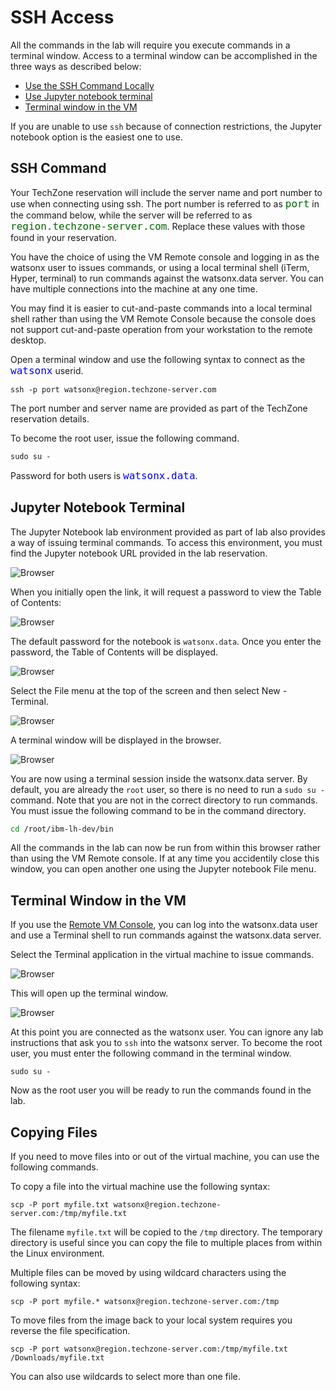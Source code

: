 # SSH Access

All the commands in the lab will require you execute commands in a terminal window. Access to a terminal window can be accomplished in the three ways as described below:

* [Use the SSH Command Locally](#ssh-command)
* [Use Jupyter notebook terminal](#jupyter-notebook-terminal)
* [Terminal window in the VM](#terminal-window-in-the-vm)

If you are unable to use `ssh` because of connection restrictions, the Jupyter notebook option is the easiest one to use.

## SSH Command

Your TechZone reservation will include the server name and port number to use when connecting using ssh. The port number is referred to as <tt style="font-size: large; color: darkgreen;">port</tt> in the command below, while the server will be referred to as <tt style="font-size: large; color: darkgreen;">region.techzone-server.com</tt>. Replace these values with those found in your reservation.

You have the choice of using the VM Remote console and logging in as the watsonx user to issues commands, or using a local terminal shell (iTerm, Hyper, terminal) to run commands against the watsonx.data server. You can have multiple connections into the machine at any one time. 

You may find it is easier to cut-and-paste commands into a local terminal shell rather than using the VM Remote Console because the console does not support cut-and-paste operation from your workstation to the remote desktop.

Open a terminal window and use the following syntax to connect as the <code style="font-size: medium;color:blue;">watsonx</code> userid.

```
ssh -p port watsonx@region.techzone-server.com
```

The port number and server name are provided as part of the TechZone reservation details.

To become the root user, issue the following command.
```
sudo su -
```
Password for both users is <code style="color:blue;font-size:medium;">watsonx.data</code>.

## Jupyter Notebook Terminal

The Jupyter Notebook lab environment provided as part of lab also provides a way of issuing terminal commands. To access this environment, you must find the Jupyter notebook URL provided in the lab reservation.

![Browser](wxd-images/watsonx-ssh-jupyter-url.png)

When you initially open the link, it will request a password to view the Table of Contents:

![Browser](wxd-images/jupyter-password.png)

The default password for the notebook is `watsonx.data`. Once you enter the password, the Table of Contents will be displayed.

![Browser](wxd-images/watsonx-ssh-jupyter-toc.png)

Select the File menu at the top of the screen and then select New - Terminal.

![Browser](wxd-images/watsonx-ssh-jupyter-file.png)

A terminal window will be displayed in the browser.

![Browser](wxd-images/watsonx-ssh-jupyter-terminal.png)

You are now using a terminal session inside the watsonx.data server. By default, you are already the `root` user, so there is no need to run a `sudo su -` command. Note that you are not in the correct directory to run commands. You must issue the following command to be in the command directory.

```bash
cd /root/ibm-lh-dev/bin
```

All the commands in the lab can now be run from within this browser rather than using the VM Remote console. If at any time you accidentily close this window, you can open another one using the Jupyter notebook File menu.

## Terminal Window in the VM

If you use the [Remote VM Console](wxd-reference-console.md), you can log into the watsonx.data user and use a Terminal shell to run commands against the watsonx.data server. 

Select the Terminal application in the virtual machine to issue commands. 

![Browser](wxd-images/terminal-vmware-command.png)

This will open up the terminal window.

![Browser](wxd-images/terminal-vmware.png)

At this point you are connected as the watsonx user. You can ignore any lab instructions that ask you to `ssh` into the watsonx server. To become the root user, you must enter the following command in the terminal window.
```
sudo su -
```

Now as the root user you will be ready to run the commands found in the lab.


## Copying Files

If you need to move files into or out of the virtual machine, you can use the following commands.

To copy a file into the virtual machine use the following syntax:

```
scp -P port myfile.txt watsonx@region.techzone-server.com:/tmp/myfile.txt
```

The filename `myfile.txt` will be copied to the `/tmp` directory. The temporary directory is useful since you can copy the file to multiple places from within the Linux environment.

Multiple files can be moved by using wildcard characters using the following syntax:

```
scp -P port myfile.* watsonx@region.techzone-server.com:/tmp
```

To move files from the image back to your local system requires you reverse the file specification.

```
scp -P port watsonx@region.techzone-server.com:/tmp/myfile.txt /Downloads/myfile.txt
```

You can also use wildcards to select more than one file.